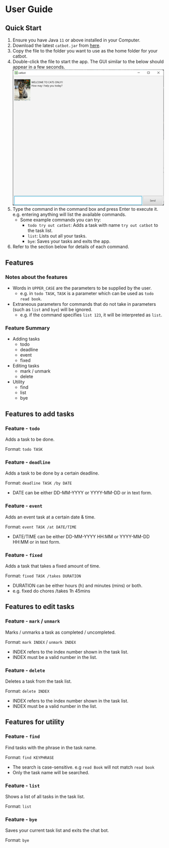 # User Guide

## Quick Start
1. Ensure you have Java `11` or above installed in your Computer.
2. Download the latest `catbot.jar` from [here](https://github.com/tyw2811/ip/releases).
3. Copy the file to the folder you want to use as the home folder for your catbot.
4. Double-click the file to start the app. The GUI similar to the below should appear in a few seconds.
![start.png](start.png)
5. Type the command in the command box and press Enter to execute it. e.g. entering anything will list the available commands.
   - Some example commands you can try:
     - `todo try out catbot`: Adds a task with name `try out catbot` to the task list.
     - `list`: Lists out all your tasks.
     - `bye`: Saves your tasks and exits the app.
6. Refer to the section below for details of each command.

## Features

### Notes about the features
- Words in `UPPER_CASE` are the parameters to be supplied by the user.
  - e.g. in `todo TASK`, `TASK` is a parameter which can be used as `todo read book`.
- Extraneous parameters for commands that do not take in parameters (such as `list` and `bye`) will be ignored.
  - e.g. if the command specifies `list 123`, it will be interpreted as `list`.

### Feature Summary

- Adding tasks
  - todo
  - deadline
  - event
  - fixed
- Editing tasks
  - mark / unmark
  - delete
- Utility
  - find
  - list
  - bye

## Features to add tasks

### Feature - `todo`

Adds a task to be done.

Format: `todo TASK`

### Feature - `deadline`

Adds a task to be done by a certain deadline.

Format: `deadline TASK /by DATE`

- DATE can be either DD-MM-YYYY or YYYY-MM-DD or in text form.

### Feature - `event`

Adds an event task at a certain date & time.

Format: `event TASK /at DATE/TIME`

- DATE/TIME can be either DD-MM-YYYY HH:MM or YYYY-MM-DD HH:MM or in text form.

### Feature - `fixed`

Adds a task that takes a fixed amount of time.

Format: `fixed TASK /takes DURATION`

- DURATION can be either hours (h) and minutes (mins) or both.
- e.g. fixed do chores /takes 1h 45mins

## Features to edit tasks

### Feature - `mark` / `unmark`

Marks / unmarks a task as completed / uncompleted.

Format: `mark INDEX` / `unmark INDEX`

- INDEX refers to the index number shown in the task list.
- INDEX must be a valid number in the list.

### Feature - `delete`

Deletes a task from the task list.

Format: `delete INDEX`

- INDEX refers to the index number shown in the task list.
- INDEX must be a valid number in the list.

## Features for utility

### Feature - `find`

Find tasks with the phrase in the task name.

Format: `find KEYPHRASE`

- The search is case-sensitive. e.g `read Book` will not match `read book`
- Only the task name will be searched.

### Feature - `list`

Shows a list of all tasks in the task list.

Format: `list`

### Feature - `bye`

Saves your current task list and exits the chat bot.

Format: `bye`
